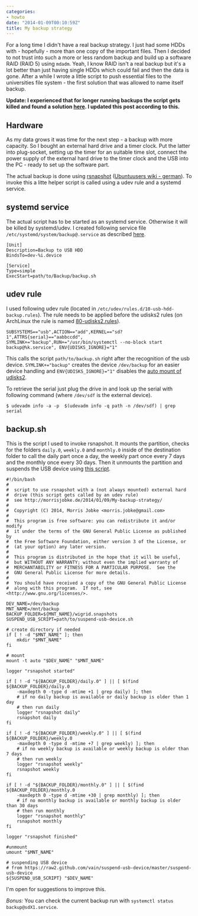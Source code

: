 ```yaml
---
categories:
- howto
date: "2014-01-09T00:10:59Z"
title: My backup strategy
---
```


For a long time I didn't have a real backup strategy. I just had some HDDs
with - hopefully - more than one copy of the important files. Then I decided
to not trust into such a more or less random backup and build up a software
RAID (RAID 5) using `mdadm`. Yeah, I know RAID isn't a real backup but it's a
lot better than just having single HDDs which could fail and then the data is
gone. After a while I wrote a little script to push essential files to the
universities file system - the first solution that was allowed to name itself
backup.

**Update: I experienced that for longer running backups the script gets killed
and found a solution [here](https://forums.opensuse.org/showthread.php/485261-Script-run-from-udev-rule-gets-killed-shortly-after-start?s=7eac3bc03468320a68ace6e067aa3d5a&p=2542715#post2542715). I updated this post according to this.**

## Hardware

As my data grows it was time for the next step - a backup with more capacity.
So I bought an external hard drive and a timer clock. Put the latter into
plug-socket, setting up the timer for an suitable time slot, connect the power
supply of the external hard drive to the timer clock and the USB into the PC -
ready to set up the software part.

The actual backup is done using [rsnapshot](http://www.rsnapshot.org/) ([Ubuntuusers wiki - german](http://wiki.ubuntuusers.de/rsnapshot)).
To invoke this a litte helper script is called using a udev rule and a systemd
service.

## systemd service

The actual script has to be started as an systemd service. Otherwise it will
be killed by systemd/udev. I created following service file
`/etc/systemd/system/backup@.service` as described [here](https://forums.opensuse.org/showthread.php/485261-Script-run-from-udev-rule-gets-killed-shortly-after-start?s=7eac3bc03468320a68ace6e067aa3d5a&p=2542715#post2542715).

	[Unit]
	Description=Backup to USB HDD
	BindsTo=dev-%i.device

	[Service]
	Type=simple
	ExecStart=path/to/Backup/backup.sh

## udev rule

I used following udev rule (located in `/etc/udev/rules.d/10-usb-hdd-backup.rules`).
The rule needs to be applied before the udisks2 rules (on ArchLinux the rule is
named [80-udisks2.rules](https://www.archlinux.org/packages/extra/x86_64/udisks2/)).

	SUBSYSTEMS=="usb",ACTION=="add",KERNEL=="sd?1",ATTRS{serial}=="aabbccdd",
	SYMLINK+="backup",RUN+="/usr/bin/systemctl --no-block start
	backup@%k.service",	ENV{UDISKS_IGNORE}="1"

This calls the script `path/to/backup.sh` right after the recognition of the
usb device. `SYMLINK+="backup"` creates the device `/dev/backup` for an easier
device handling and `ENV{UDISKS_IGNORE}="1"` disables the [auto mount of
udisks2](https://bbs.archlinux.org/viewtopic.php?pid=1157811#p1157811).

To retrieve the serial just plug the drive in and look up the serial with
following command (where `/dev/sdf` is the external device).

	$ udevadm info -a -p  $(udevadm info -q path -n /dev/sdf) | grep serial

## backup.sh

This is the script I used to invoke rsnapshot. It mounts the partition, checks
for the folders `daily.0`, `weekly.0` and `monthly.0` inside of the
destination folder to call the daily part once a day, the weekly part once
every 7 days and the monthly once every 30 days. Then it unmounts the
partition and suspends the USB device using [this script](https://github.com/vain/suspend-usb-device/blob/master/suspend-usb-device).

	#!/bin/bash
	#
	#  script to use rsnapshot with a (not always mounted) external hard
	#  drive (this script gets called by an udev rule)
	#  see http://morrisjobke.de/2014/01/09/My-backup-strategy/
	#
	#  Copyright (C) 2014, Morris Jobke <morris.jobke@gmail.com>
	#
	#  This program is free software: you can redistribute it and/or modify
	#  it under the terms of the GNU General Public License as published by
	#  the Free Software Foundation, either version 3 of the License, or
	#  (at your option) any later version.
	#
	#  This program is distributed in the hope that it will be useful,
	#  but WITHOUT ANY WARRANTY; without even the implied warranty of
	#  MERCHANTABILITY or FITNESS FOR A PARTICULAR PURPOSE.  See the
	#  GNU General Public License for more details.
	#
	#  You should have received a copy of the GNU General Public License
	#  along with this program.  If not, see <http://www.gnu.org/licenses/>.

	DEV_NAME=/dev/backup
	MNT_NAME=/mnt/backup
	BACKUP_FOLDER=${MNT_NAME}/wigrid.snapshots
	SUSPEND_USB_SCRIPT=path/to/suspend-usb-device.sh

	# create directory if needed
	if [ ! -d "$MNT_NAME" ]; then
		mkdir "$MNT_NAME"
	fi

	# mount
	mount -t auto "$DEV_NAME" "$MNT_NAME"

	logger "rsnapshot started"

	if [ ! -d "${BACKUP_FOLDER}/daily.0" ] || [ $(find ${BACKUP_FOLDER}/daily.0
		-maxdepth 0 -type d -mtime +1 | grep daily) ]; then
		# if no daily backup is available or daily backup is older than 1 day
		# then run daily
		logger "rsnapshot daily"
		rsnapshot daily
	fi

	if [ ! -d "${BACKUP_FOLDER}/weekly.0" ] || [ $(find ${BACKUP_FOLDER}/weekly.0
		-maxdepth 0 -type d -mtime +7 | grep weekly) ]; then
		# if no weekly backup is available or weekly backup is older than 7 days
		# then run weekly
		logger "rsnapshot weekly"
		rsnapshot weekly
	fi

	if [ ! -d "${BACKUP_FOLDER}/monthly.0" ] || [ $(find ${BACKUP_FOLDER}/monthly.0
		-maxdepth 0 -type d -mtime +30 | grep monthly) ]; then
		# if no monthly backup is available or monthly backup is older than 30 days
		# then run monthly
		logger "rsnapshot monthly"
		rsnapshot monthly
	fi

	logger "rsnapshot finished"

	#unmount
	umount "$MNT_NAME"

	# suspending USB device
	# from https://raw2.github.com/vain/suspend-usb-device/master/suspend-usb-device
	${SUSPEND_USB_SCRIPT} "$DEV_NAME"

I'm open for suggestions to improve this.

*Bonus:* You can check the current backup run with `systemctl status backup@sdX1.service`.
